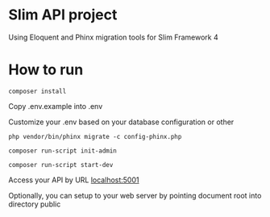 # Slim API project
Using Eloquent and Phinx migration tools for Slim Framework 4

# How to run
`composer install`

Copy .env.example into .env

Customize your .env based on your database configuration or other

`php vendor/bin/phinx migrate -c config-phinx.php`

`composer run-script init-admin`

`composer run-script start-dev`

Access your API by URL [localhost:5001](http://localhost:5001)

Optionally, you can setup to your web server by pointing document root into directory public
